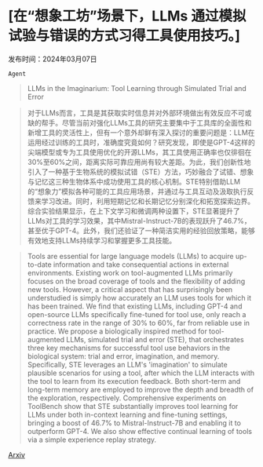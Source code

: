 # [在“想象工坊”场景下，LLMs 通过模拟试验与错误的方式习得工具使用技巧。]

发布时间：2024年03月07日

`Agent`

> LLMs in the Imaginarium: Tool Learning through Simulated Trial and Error

> 对于LLMs而言，工具是其获取实时信息并对外部环境做出有效反应不可或缺的帮手。尽管当前对强化LLMs工具的研究主要集中于工具库的全面性和新增工具的灵活性上，但有一个意外却鲜有深入探讨的重要问题是：LLM在运用经过训练的工具时，准确度究竟如何？研究发现，即使是GPT-4这样的尖端模型或专为工具使用优化的开源LLMs，其工具使用正确率也仅徘徊在30%至60%之间，距离实际可靠应用尚有较大差距。为此，我们创新性地引入了一种基于生物系统的模拟试错（STE）方法，巧妙融合了试错、想象与记忆这三种生物体系中成功使用工具的核心机制。STE特别借助LLM的“想象力”模拟各种可能的工具应用场景，并通过与工具互动及汲取执行反馈来学习改进。同时，利用短期记忆和长期记忆分别深化和拓宽探索边界。综合实验结果显示，在上下文学习和微调两种设置下，STE显著提升了LLMs对工具的学习效果，其中Mistral-Instruct-7B的表现跃升了46.7%，甚至优于GPT-4。此外，我们还验证了一种简洁实用的经验回放策略，能够有效地支持LLMs持续学习和掌握更多工具技能。

> Tools are essential for large language models (LLMs) to acquire up-to-date information and take consequential actions in external environments. Existing work on tool-augmented LLMs primarily focuses on the broad coverage of tools and the flexibility of adding new tools. However, a critical aspect that has surprisingly been understudied is simply how accurately an LLM uses tools for which it has been trained. We find that existing LLMs, including GPT-4 and open-source LLMs specifically fine-tuned for tool use, only reach a correctness rate in the range of 30% to 60%, far from reliable use in practice. We propose a biologically inspired method for tool-augmented LLMs, simulated trial and error (STE), that orchestrates three key mechanisms for successful tool use behaviors in the biological system: trial and error, imagination, and memory. Specifically, STE leverages an LLM's 'imagination' to simulate plausible scenarios for using a tool, after which the LLM interacts with the tool to learn from its execution feedback. Both short-term and long-term memory are employed to improve the depth and breadth of the exploration, respectively. Comprehensive experiments on ToolBench show that STE substantially improves tool learning for LLMs under both in-context learning and fine-tuning settings, bringing a boost of 46.7% to Mistral-Instruct-7B and enabling it to outperform GPT-4. We also show effective continual learning of tools via a simple experience replay strategy.

[Arxiv](https://arxiv.org/abs/2403.04746)